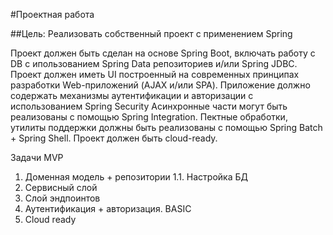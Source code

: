 #Проектная работа

##Цель: 
Реализовать собственный проект с применением Spring

Проект должен быть сделан на основе Spring Boot, включать работу с DB с ипользованием Spring Data репозиториев и/или Spring JDBC.
Проект должен иметь UI построенный на современных принципах разработки Web-приложений (AJAX и/или SPA).
Приложение должно содержать механизмы аутентификации и авторизации с использованием Spring Security
Асинхронные части могут быть реализованы с помощью Spring Integration.
Пектные обработки, утилиты поддержки должны быть реализованы с помощью Spring Batch + Spring Shell.
Проект должен быть cloud-ready.

Задачи MVP
1. Доменная модель + репозитории
1.1. Настройка БД
2. Сервисный слой
3. Слой эндпоинтов
4. Аутентификация + авторизация. BASIC
5. Cloud ready
